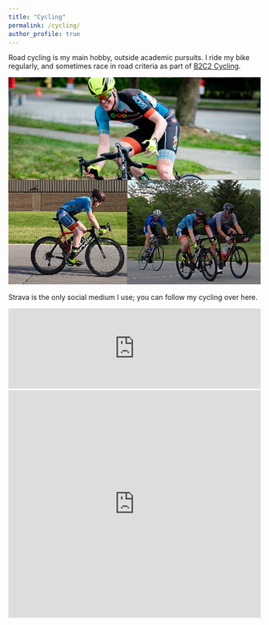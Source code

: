```yaml
---
title: "Cycling"
permalink: /cycling/
author_profile: true
---
```


Road cycling is my main hobby, outside academic pursuits.
I ride my bike regularly, and sometimes race in road criteria as part of [B2C2 Cycling](https://b2c2cycling.com/).

![cycling](../files/cycling/combined-two-update.png)

Strava is the only social medium I use; you can follow my cycling over here.

<iframe height='160' width='100%' frameborder='0' allowtransparency='true' scrolling='no' src='https://www.strava.com/athletes/7741397/activity-summary/b07ae5dcfcb65768a929e80a30b9b7c3844bf916'>
</iframe>

<iframe height='454' width='100%' frameborder='0' allowtransparency='true' scrolling='no' src='https://www.strava.com/athletes/7741397/latest-rides/b07ae5dcfcb65768a929e80a30b9b7c3844bf916'>
</iframe>
